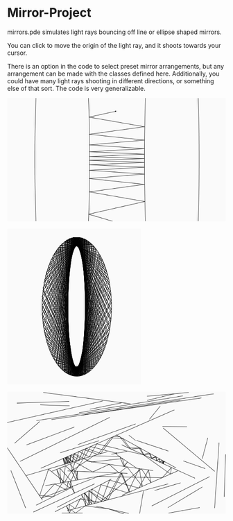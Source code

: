 # Mirror-Project
mirrors.pde simulates light rays bouncing off line or ellipse shaped mirrors.

You can click to move the origin of the light ray, and it shoots towards your cursor.

There is an option in the code to select preset mirror arrangements, 
but any arrangement can be made with the classes defined here.
Additionally, you could have many light rays shooting in different directions, 
or something else of that sort. The code is very generalizable.

![Alt text](https://github.com/akriegman/Mirror-Project/blob/master/photos/Screen%20Shot%202019-05-10%20at%209.22.33%20AM.png?raw=true "Light bouncing between two slightly convex mirrors.")

![](https://github.com/akriegman/Mirror-Project/blob/master/photos/Screen%20Shot%202019-05-10%20at%209.21.28%20AM.png?raw=true "Light bouncing inside an elliptical mirror.")

![](https://github.com/akriegman/Mirror-Project/blob/master/photos/Screen%20Shot%202019-05-10%20at%209.53.40%20AM.png?raw=true "A rondom forest of mirrors. Generally the light eventually escapes.")
